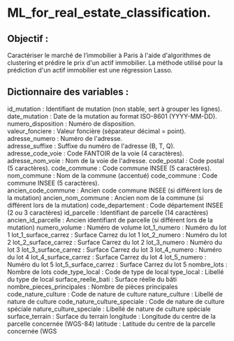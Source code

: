 # ML_for_real_estate_classification. 

## Objectif : 
Caractériser le marché de l’immobilier à Paris à l'aide d'algorithmes de clustering et prédire le prix d'un actif immobilier.
La méthode utilisé pour la prédiction d'un actif immobilier est une régression Lasso.

## Dictionnaire des variables :  
id_mutation : Identifiant de mutation (non stable, sert à grouper les lignes).  
date_mutation : Date de la mutation au format ISO-8601 (YYYY-MM-DD).  
numero_disposition : Numéro de disposition.  
valeur_fonciere : Valeur foncière (séparateur décimal = point).  
adresse_numero : Numéro de l'adresse.  
adresse_suffixe : Suffixe du numéro de l'adresse (B, T, Q). 
adresse_code_voie : Code FANTOIR de la voie (4 caractères). 
adresse_nom_voie : Nom de la voie de l'adresse. 
code_postal : Code postal (5 caractères). 
code_commune : Code commune INSEE (5 caractères). nom_commune : Nom de la commune (accentué)
code_commune : Code commune INSEE (5 caractères).  
ancien_code_commune : Ancien code commune INSEE (si différent lors de la mutation)
ancien_nom_commune : Ancien nom de la commune (si différent lors de la mutation)
code_departement : Code département INSEE (2 ou 3 caractères)
id_parcelle : Identifiant de parcelle (14 caractères)
ancien_id_parcelle : Ancien identifiant de parcelle (si différent lors de la mutation)
numero_volume : Numéro de volume
lot_1_numero : Numéro du lot 1
lot_1_surface_carrez : Surface Carrez du lot 1
lot_2_numero : Numéro du lot 2
lot_2_surface_carrez : Surface Carrez du lot 2
lot_3_numero : Numéro du lot 3
lot_3_surface_carrez : Surface Carrez du lot 3
lot_4_numero : Numéro du lot 4
lot_4_surface_carrez : Surface Carrez du lot 4
lot_5_numero : Numéro du lot 5
lot_5_surface_carrez : Surface Carrez du lot 5
nombre_lots : Nombre de lots
code_type_local : Code de type de local
type_local : Libellé du type de local
surface_reelle_bati : Surface réelle du bâti
nombre_pieces_principales : Nombre de pièces principales
code_nature_culture : Code de nature de culture
nature_culture : Libellé de nature de culture
code_nature_culture_speciale : Code de nature de culture spéciale
nature_culture_speciale : Libellé de nature de culture spéciale
surface_terrain : Surface du terrain
longitude : Longitude du centre de la parcelle concernée (WGS-84)
latitude : Latitude du centre de la parcelle concernée (WGS
 
